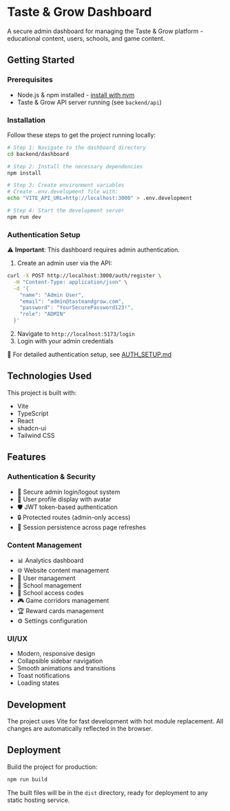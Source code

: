 # Taste & Grow Dashboard

A secure admin dashboard for managing the Taste & Grow platform - educational content, users, schools, and game content.

## Getting Started

### Prerequisites

- Node.js & npm installed - [install with nvm](https://github.com/nvm-sh/nvm#installing-and-updating)
- Taste & Grow API server running (see `backend/api`)

### Installation

Follow these steps to get the project running locally:

```sh
# Step 1: Navigate to the dashboard directory
cd backend/dashboard

# Step 2: Install the necessary dependencies
npm install

# Step 3: Create environment variables
# Create .env.development file with:
echo "VITE_API_URL=http://localhost:3000" > .env.development

# Step 4: Start the development server
npm run dev
```

### Authentication Setup

⚠️ **Important**: This dashboard requires admin authentication.

1. Create an admin user via the API:
```bash
curl -X POST http://localhost:3000/auth/register \
  -H "Content-Type: application/json" \
  -d '{
    "name": "Admin User",
    "email": "admin@tasteandgrow.com",
    "password": "YourSecurePassword123!",
    "role": "ADMIN"
  }'
```

2. Navigate to `http://localhost:5173/login`
3. Login with your admin credentials

📖 For detailed authentication setup, see [AUTH_SETUP.md](./AUTH_SETUP.md)

## Technologies Used

This project is built with:

- Vite
- TypeScript
- React
- shadcn-ui
- Tailwind CSS

## Features

### Authentication & Security
- 🔐 Secure admin login/logout system
- 👤 User profile display with avatar
- 🛡️ JWT token-based authentication
- 🔒 Protected routes (admin-only access)
- 💾 Session persistence across page refreshes

### Content Management
- 📊 Analytics dashboard
- 🌐 Website content management
- 👥 User management
- 🏫 School management
- 🔑 School access codes
- 🎮 Game corridors management
- 🏆 Reward cards management
- ⚙️ Settings configuration

### UI/UX
- Modern, responsive design
- Collapsible sidebar navigation
- Smooth animations and transitions
- Toast notifications
- Loading states

## Development

The project uses Vite for fast development with hot module replacement. All changes are automatically reflected in the browser.

## Deployment

Build the project for production:

```sh
npm run build
```

The built files will be in the `dist` directory, ready for deployment to any static hosting service.
